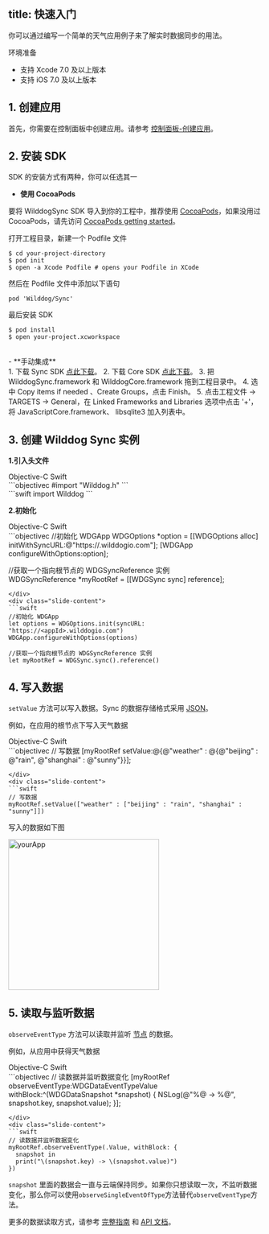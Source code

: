 
title: 快速入门
---

你可以通过编写一个简单的天气应用例子来了解实时数据同步的用法。

<div class="env">
    <p class="env-title">环境准备</p>
    <ul>
        <li>支持 Xcode 7.0 及以上版本</li>
        <li>支持 iOS 7.0 及以上版本</li>
    </ul>
</div>

## 1. 创建应用

首先，你需要在控制面板中创建应用。请参考 [控制面板-创建应用](/console/creat.html)。

## 2. 安装 SDK

SDK 的安装方式有两种，你可以任选其一

- **使用 CocoaPods** 

要将 WilddogSync SDK 导入到你的工程中，推荐使用 [CocoaPods](https://cocoapods.org/)，如果没用过 CocoaPods，请先访问  [CocoaPods getting started](https://guides.cocoapods.org/using/getting-started.html)。 

打开工程目录，新建一个 Podfile 文件

	$ cd your-project-directory
	$ pod init
	$ open -a Xcode Podfile # opens your Podfile in XCode

然后在 Podfile 文件中添加以下语句

	pod 'Wilddog/Sync'

最后安装 SDK

	$ pod install
	$ open your-project.xcworkspace

</br>
- **手动集成** 
  </br>
1. 下载 Sync SDK <a href="#" class="ios-download-sync" target='_blank'>点此下载</a>。 
2. 下载 Core SDK <a href="#" class="ios-download-core" target='_blank'>点此下载</a>。        
3. 把 WilddogSync.framework 和 WilddogCore.framework 拖到工程目录中。  
4. 选中 Copy items if needed 、Create Groups，点击 Finish。  
5. 点击工程文件 -> TARGETS -> General，在 Linked Frameworks and Libraries 选项中点击 '+'，将 JavaScriptCore.framework、 libsqlite3 加入列表中。

## 3. 创建 Wilddog Sync 实例

**1.引入头文件**

<div class="slide">
<div class='slide-title'>
  <span class="slide-tab tab-current">Objective-C</span>
  <span class="slide-tab">Swift</span>
</div>
<div class="slide-content slide-content-show">
```objectivec
	#import "Wilddog.h"
```
</div>
<div class="slide-content">
```swift
	import Wilddog
```
</div>
</div>

**2.初始化**

<div class="slide">
<div class='slide-title'>
  <span class="slide-tab tab-current">Objective-C</span>
  <span class="slide-tab">Swift</span>
</div>
<div class="slide-content slide-content-show">
```objectivec
//初始化 WDGApp
WDGOptions *option = [[WDGOptions alloc] initWithSyncURL:@"https://<appId>.wilddogio.com"];
[WDGApp configureWithOptions:option];

//获取一个指向根节点的 WDGSyncReference 实例    
WDGSyncReference *myRootRef = [[WDGSync sync] reference];
```
</div>
<div class="slide-content">
```swift
//初始化 WDGApp
let options = WDGOptions.init(syncURL: "https://<appId>.wilddogio.com")
WDGApp.configureWithOptions(options)

//获取一个指向根节点的 WDGSyncReference 实例
let myRootRef = WDGSync.sync().reference()
```
</div>
</div>

## 4. 写入数据

`setValue` 方法可以写入数据。Sync 的数据存储格式采用 [JSON](http://json.org/json-zh.html)。

例如，在应用的根节点下写入天气数据

<div class="slide">
<div class='slide-title'>
  <span class="slide-tab tab-current">Objective-C</span>
  <span class="slide-tab">Swift</span>
</div>
<div class="slide-content slide-content-show">
```objectivec
// 写数据
[myRootRef setValue:@{@"weather" : @{@"beijing" : @"rain", @"shanghai" : @"sunny"}}];


```
</div>
<div class="slide-content">
```swift
// 写数据
myRootRef.setValue(["weather" : ["beijing" : "rain", "shanghai" : "sunny"]])

```
</div>
</div>

写入的数据如下图

 <img src="/images/saveapp.png" alt="yourApp" width="300">

## 5. 读取与监听数据

`observeEventType` 方法可以读取并监听 [节点](/guide/reference/term.html#节点) 的数据。

例如，从应用中获得天气数据

<div class="slide">
<div class='slide-title'>
  <span class="slide-tab tab-current">Objective-C</span>
  <span class="slide-tab">Swift</span>
</div>
<div class="slide-content slide-content-show">
```objectivec
// 读数据并监听数据变化
[myRootRef observeEventType:WDGDataEventTypeValue withBlock:^(WDGDataSnapshot *snapshot) {
    NSLog(@"%@ -> %@", snapshot.key, snapshot.value);
}];

```
</div>
<div class="slide-content">
```swift
// 读数据并监听数据变化
myRootRef.observeEventType(.Value, withBlock: {
  snapshot in
  print("\(snapshot.key) -> \(snapshot.value)")
})

```
</div>
</div>

`snapshot` 里面的数据会一直与云端保持同步。如果你只想读取一次，不监听数据变化，那么你可以使用`observeSingleEventOfType`方法替代`observeEventType`方法。

更多的数据读取方式，请参考 [完整指南](/guide/sync/ios/save-data.html) 和 [API 文档](/api/sync/ios.html)。


